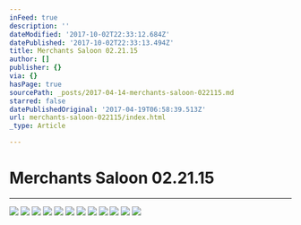 ```yaml
---
inFeed: true
description: ''
dateModified: '2017-10-02T22:33:12.684Z'
datePublished: '2017-10-02T22:33:13.494Z'
title: Merchants Saloon 02.21.15
author: []
publisher: {}
via: {}
hasPage: true
sourcePath: _posts/2017-04-14-merchants-saloon-022115.md
starred: false
datePublishedOriginal: '2017-04-19T06:58:39.513Z'
url: merchants-saloon-022115/index.html
_type: Article

---
```

# Merchants Saloon 02.21.15

---

![](https://the-grid-user-content.s3-us-west-2.amazonaws.com/74a33eaf-3101-42e7-86f4-d3168f4c93b0.jpg)
![](https://the-grid-user-content.s3-us-west-2.amazonaws.com/818ab966-6927-4169-bd27-5d5561c448e5.jpg)
![](https://the-grid-user-content.s3-us-west-2.amazonaws.com/0a5f7025-0fb2-4da0-93ff-ee33c4495ada.jpg)
![](https://the-grid-user-content.s3-us-west-2.amazonaws.com/81dc5252-7640-492b-84ae-89b39fdd5eeb.jpg)
![](https://the-grid-user-content.s3-us-west-2.amazonaws.com/5715bf00-49e4-45c6-a090-c08e4b8c65af.jpg)
![](https://the-grid-user-content.s3-us-west-2.amazonaws.com/487b0fd7-9dc4-4e5b-a9fa-fd495aa5abd8.jpg)
![](https://the-grid-user-content.s3-us-west-2.amazonaws.com/8fb472c3-f141-472b-a5ec-4a72e34c68a5.jpg)
![](https://the-grid-user-content.s3-us-west-2.amazonaws.com/2a88c9ec-1875-4bf8-b4bf-d40c2dc842f3.jpg)
![](https://the-grid-user-content.s3-us-west-2.amazonaws.com/9e6a6aa5-fa11-4c9c-bbe0-4638f0b8c356.jpg)
![](https://the-grid-user-content.s3-us-west-2.amazonaws.com/6130d9cb-c061-4c75-bae8-f656f2ce4f9e.jpg)
![](https://the-grid-user-content.s3-us-west-2.amazonaws.com/698a9387-0a80-41a4-be64-620e5704d106.jpg)
![](https://the-grid-user-content.s3-us-west-2.amazonaws.com/2b237374-7e64-41ad-bfd5-663a9395ee10.jpg)